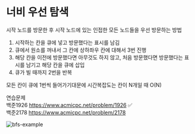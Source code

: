 # 너비 우선 탐색
시작 노드를 방문한 후 시작 노드에 있는 인접한 모든 노드들을 우선 방문하는 방법


1. 시작하는 칸을 큐에 넣고 방문했다는 표시를 남김
2. 큐에서 원소를 꺼내서 그 칸에 상하좌우 칸에 대해서 3번 진행
3. 해당 칸을 이전에 방문했다면 아무것도 하지 않고, 처음 방문했다면 방문했다는 표시를 남기고 해당 칸을 큐에 삽입
4. 큐가 빌 때까지 2번을 반복

모든 칸이 큐에 1번씩 들어가기대문에 시간복잡도는 칸이 N개일 때 O(N)

연습문제  
백준1926 https://www.acmicpc.net/problem/1926 :white_check_mark:  
백준2178 https://www.acmicpc.net/problem/2178

![bfs-example](https://github.com/zzola1453/Algorithm/assets/71739885/6f35e9bd-d137-4f86-9ba6-d89a7982b4d7)
